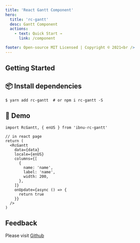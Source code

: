 ```yaml
---
title: 'React Gantt Component'
hero:
  title: 'rc-gantt'
  desc: Gantt Component
  actions:
    - text: Quick Start →
      link: /component

footer: Open-source MIT Licensed | Copyright © 2021<br />
---
```


## Getting Started

## 📦 Install dependencies

```shell
$ yarn add rc-gantt  # or npm i rc-gantt -S
```

## 🔨 Demo

```tsx
import RcGantt, { enUS } from 'ibnu-rc-gantt'

// in react page
return (
  <RcGantt
    data={data}
    locale={enUS}
    columns={[
      {
        name: 'name',
        label: 'name',
        width: 200,
      },
    ]}
    onUpdate={async () => {
      return true
    }}
  />
)
```

## Feedback

Please visit [Github](https://github.com/ahwgs/react-gantt/issues)
